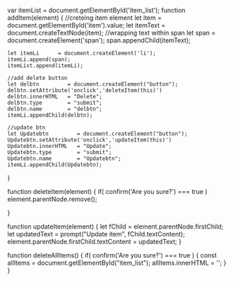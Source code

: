 var itemList = document.getElementById('item_list');
function addItem(element) {
    //creteing item element
    let item        = document.getElementById('item').value;
    let itemText    = document.createTextNode(item);
    //wrapping text within span
    let span        = document.createElement('span');
    span.appendChild(itemText);

    let itemLi      = document.createElement('li');
    itemLi.append(span);
    itemList.append(itemLi);

    //add delete button
    let delbtn         = document.createElement("button");
    delbtn.setAttribute('onclick','deleteItem(this)')
    delbtn.innerHTML   = "Delete";
    delbtn.type        = "submit";
    delbtn.name        = "delbtn";
    itemLi.appendChild(delbtn);

    //update btn
    let Updatebtn         = document.createElement("button");
    Updatebtn.setAttribute('onclick','updateItem(this)')
    Updatebtn.innerHTML   = "Update";
    Updatebtn.type        = "submit";
    Updatebtn.name        = "Updatebtn";
    itemLi.appendChild(Updatebtn);
}

function deleteItem(element) {
    if( confirm('Are you sure?') === true )
        element.parentNode.remove();
    
}

function updateItem(element) {
    let fChild      = element.parentNode.firstChild;
    let updatedText = prompt("Update item", fChild.textContent);
    element.parentNode.firstChild.textContent = updatedText;
}

function deleteAllItems() {
    if( confirm('Are you sure?') === true ) {
        const allItems = document.getElementById("item_list");
        allItems.innerHTML = '';
    }  
}
